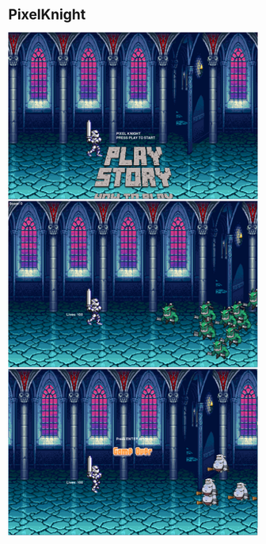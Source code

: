# PixelKnight
<img src= "https://github.com/Brian64j/PixelKnight/blob/master/Title%20Screen.PNG">
<img src= "https://github.com/Brian64j/PixelKnight/blob/master/Level%201.PNG">
<img src= "https://github.com/Brian64j/PixelKnight/blob/master/Over%20Screen.PNG">
